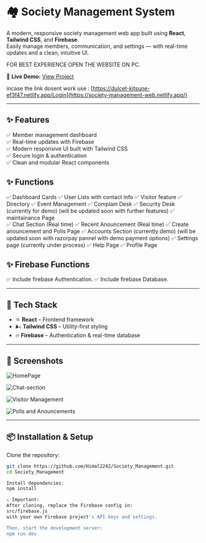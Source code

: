 # 🏘️ Society Management System

A modern, responsive society management web app built using **React**, **Tailwind CSS**, and **Firebase**.  
Easily manage members, communication, and settings — with real-time updates and a clean, intuitive UI.

FOR BEST EXPERIENCE OPEN THE WEBSITE ON PC.

🔗 **Live Demo:** [View Project](https://society-management-web.netlify.app/)


incase the link dosent work use : [https://dulcet-kitsune-ef3f47.netlify.app/Login](https://society-management-web.netlify.app/)



---

## ✨ Features
✅ Member management dashboard  
✅ Real-time updates with Firebase  
✅ Modern responsive UI built with Tailwind CSS  
✅ Secure login & authentication  
✅ Clean and modular React components

## ✨ Functions
✅ Dashboard Cards 
✅ User Lists with contact info
✅ Visitor feature
✅ Directory
✅ Event Management
✅ Complain Desk
✅ Security Desk (currently for demo) (will be updated soon with further features)
✅ maintainance Page   
✅ Chat Section (Real time)
✅ Recent Anouncement (Real time)
✅ Create anouncement and Polls Page
✅ Accounts Section (currently demo) (will be updated soon with razorpay pannel with demo payment options)
✅ Settings page (currently under process)
✅ Help Page 
✅ Profile Page

## ✨ Firebase Functions
✅ Include firebase Authentication. 
✅ Include firebase Database.

---

## 🚀 Tech Stack
- ⚛️ **React** – Frontend framework
- 🌬 **Tailwind CSS** – Utility-first styling
- 🔥 **Firebase** – Authentication & real-time database

---

## 📸 Screenshots
![HomePage](https://github.com/user-attachments/assets/ec5c4350-774f-4000-a0ee-85d426de9c01)

![Chat-section](https://github.com/user-attachments/assets/9fda8313-4a9e-47aa-bed6-0b0590c296ec)

![Visitor Management](https://github.com/user-attachments/assets/93e524f6-7c7e-4276-8fb8-b20c551fca38)

![Polls and Anouncements](https://github.com/user-attachments/assets/e1fda8ae-177a-4f88-ae62-2b07bc2bfeb1)

---

## 📦 Installation & Setup

Clone the repository:
```bash
git clone https://github.com/Himal2242/Society_Management.git
cd Society_Management

Install dependencies:
npm install

⚠️ Important:
After cloning, replace the Firebase config in:
src/firebase.js
with your own Firebase project's API keys and settings.

Then, start the development server:
npm run dev


